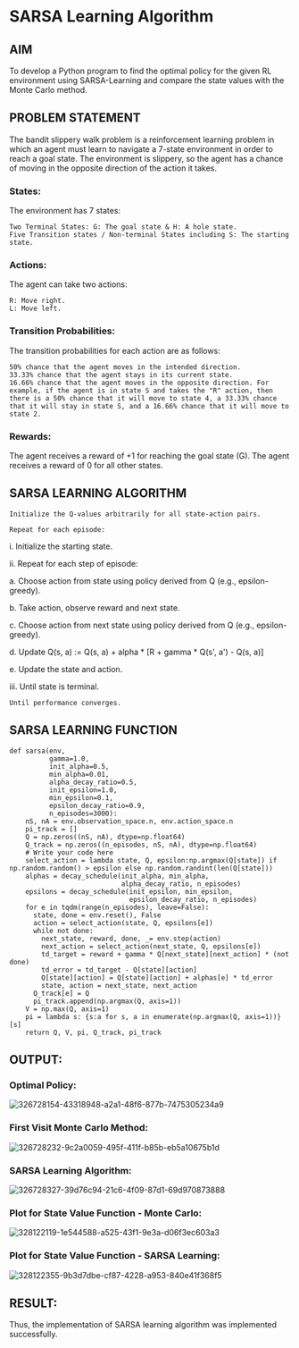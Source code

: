 # SARSA Learning Algorithm


## AIM

To develop a Python program to find the optimal policy for the given RL environment using SARSA-Learning and compare the state values with the Monte Carlo method.

## PROBLEM STATEMENT

The bandit slippery walk problem is a reinforcement learning problem in which an agent must learn to navigate a 7-state environment in order to reach a goal state. The environment is slippery, so the agent has a chance of moving in the opposite direction of the action it takes.

### States:

The environment has 7 states:

    Two Terminal States: G: The goal state & H: A hole state.
    Five Transition states / Non-terminal States including S: The starting state.

### Actions:

The agent can take two actions:

    R: Move right.
    L: Move left.

### Transition Probabilities:

The transition probabilities for each action are as follows:

    50% chance that the agent moves in the intended direction.
    33.33% chance that the agent stays in its current state.
    16.66% chance that the agent moves in the opposite direction. For example, if the agent is in state S and takes the "R" action, then there is a 50% chance that it will move to state 4, a 33.33% chance that it will stay in state S, and a 16.66% chance that it will move to state 2.

### Rewards:
The agent receives a reward of +1 for reaching the goal state (G). The agent receives a reward of 0 for all other states.

## SARSA LEARNING ALGORITHM


    Initialize the Q-values arbitrarily for all state-action pairs.

    Repeat for each episode:

i. Initialize the starting state.

ii. Repeat for each step of episode:

a. Choose action from state using policy derived from Q (e.g., epsilon-greedy).

b. Take action, observe reward and next state.

c. Choose action from next state using policy derived from Q (e.g., epsilon-greedy).

d. Update Q(s, a) := Q(s, a) + alpha * [R + gamma * Q(s', a') - Q(s, a)]

e. Update the state and action.

iii. Until state is terminal.

    Until performance converges.


## SARSA LEARNING FUNCTION
```
def sarsa(env,
          gamma=1.0,
          init_alpha=0.5,
          min_alpha=0.01,
          alpha_decay_ratio=0.5,
          init_epsilon=1.0,
          min_epsilon=0.1,
          epsilon_decay_ratio=0.9,
          n_episodes=3000):
    nS, nA = env.observation_space.n, env.action_space.n
    pi_track = []
    Q = np.zeros((nS, nA), dtype=np.float64)
    Q_track = np.zeros((n_episodes, nS, nA), dtype=np.float64)
    # Write your code here
    select_action = lambda state, Q, epsilon:np.argmax(Q[state]) if np.random.random() > epsilon else np.random.randint(len(Q[state]))
    alphas = decay_schedule(init_alpha, min_alpha,
                            alpha_decay_ratio, n_episodes)
    epsilons = decay_schedule(init_epsilon, min_epsilon,
                              epsilon_decay_ratio, n_episodes)
    for e in tqdm(range(n_episodes), leave=False):
      state, done = env.reset(), False
      action = select_action(state, Q, epsilons[e])
      while not done:
        next_state, reward, done, _= env.step(action)
        next_action = select_action(next_state, Q, epsilons[e])
        td_target = reward + gamma * Q[next_state][next_action] * (not done)
        td_error = td_target - Q[state][action]
        Q[state][action] = Q[state][action] + alphas[e] * td_error
        state, action = next_state, next_action
      Q_track[e] = Q
      pi_track.append(np.argmax(Q, axis=1))
    V = np.max(Q, axis=1)
    pi = lambda s: {s:a for s, a in enumerate(np.argmax(Q, axis=1))}[s]
    return Q, V, pi, Q_track, pi_track
```
## OUTPUT:

### Optimal Policy:

![326728154-43318948-a2a1-48f6-877b-7475305234a9](https://github.com/lisianathiruselvan/sarsa-learning/assets/119389971/7e1f188b-845e-4c8c-9b27-4c56d92fa2b3)

### First Visit Monte Carlo Method:

![326728232-9c2a0059-495f-411f-b85b-eb5a10675b1d](https://github.com/lisianathiruselvan/sarsa-learning/assets/119389971/b56fca58-9940-4de3-83d5-54e689425a07)

### SARSA Learning Algorithm:

![326728327-39d76c94-21c6-4f09-87d1-69d970873888](https://github.com/lisianathiruselvan/sarsa-learning/assets/119389971/9e9f42c5-70ca-4992-9d55-1abdae19299d)

### Plot for State Value Function - Monte Carlo:

![328122119-1e544588-a525-43f1-9e3a-d06f3ec603a3](https://github.com/lisianathiruselvan/sarsa-learning/assets/119389971/8b1d0d67-d486-4900-9fa0-88bfb7a36188)

### Plot for State Value Function - SARSA Learning:

![328122355-9b3d7dbe-cf87-4228-a953-840e41f368f5](https://github.com/lisianathiruselvan/sarsa-learning/assets/119389971/e585ef56-73e3-46d3-a9fc-aa930a0ba06a)

## RESULT:

Thus, the implementation of SARSA learning algorithm was implemented successfully.
